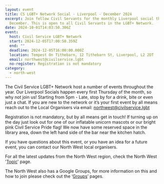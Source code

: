 ```yaml
---
layout: event
title: CS LGBT+ Network Social - Liverpool - December 2024
excerpt: Join fellow Civil Servants for the monthly Liverpool social this
  December. This is open to all Civil Servants in the LGBT+ Network.
date: 2024-10-01T14:03:50.306Z
event:
  host: Civil Service LGBT+ Network
  start: 2024-12-05T17:00:50.359Z
  end: ""
  deadline: 2024-12-05T16:00:00.000Z
  location: Tempest On Tithebarn, 12 Tithebarn St, Liverpool, L2 2DT
  email: northwest@civilservice.lgbt
  no-register: Registration is not mandatory
category:
  - north-west
---
```

The Civil Service LGBT+ Network host a number of events throughout the year. Our Liverpool Socials happen every first Thursday of the month, so why not join us! Starting from 5pm - Late, stop by for a drink, bite or even just a chat. If you are new to the network or it’s your first event by all means reach out to the Local Organisers via email: [northwest@civilservice.lgbt](mailto:northwest@civilservice.lgbt)

Registration is not mandatory, but by all means get in touch! If turning up on the day just look out for one of our inflatable unicorn mascots or our bright pink Civil Service Pride flag! We now have some reserved space in the library area, down the left hand side of the bar near the kitchen hatch.

If you have questions about this event, or you have an idea for a future event, you can contact our North West local organisers.

For all the latest updates from the North West region, check the North West '[Topic](https://www.civilservice.lgbt/topic/north-west)' page.

T﻿he North West also has a Google Groups, for more information on this and how to join please check out the ‘[Groups](https://www.civilservice.lgbt/groups/)’ pages.